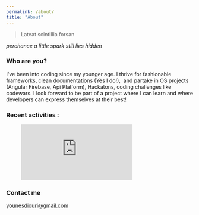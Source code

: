 ```yaml
---
permalink: /about/
title: "About"
---
```


> Lateat scintillia forsan

*perchance a little spark still lies hidden*

### Who are you?

I've been into coding since my younger age. I thrive for fashionable frameworks, clean documentations (Yes I do!),  and partake in OS projects (Angular Firebase, Api Platform), Hackatons, coding challenges like codewars. I look forward to be part of a project where I can learn and where developers can express themselves at their best! 

### Recent activities :

<figure><embed src="https://wakatime.com/share/@ec221d53-ae1e-48aa-8965-fd19d450f68b/a1ce4189-db17-4e20-a174-434962db58cf.svg"></embed></figure>

### Contact me

[younesdiouri@gmail.com](mailto:younesdiouri@gmail.com)
